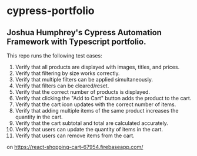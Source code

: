 # cypress-portfolio

## Joshua Humphrey's Cypress Automation Framework with Typescript portfolio.

This repo runs the following test cases:

1. Verify that all products are displayed with images, titles, and prices.
2. Verify that filtering by size works correctly.
3. Verify that multiple filters can be applied simultaneously.
4. Verify that filters can be cleared/reset.
5. Verify that the correct number of products is displayed.
6. Verify that clicking the "Add to Cart" button adds the product to the cart.
7. Verify that the cart icon updates with the correct number of items.
8. Verify that adding multiple items of the same product increases the quantity in the cart.
9. Verify that the cart subtotal and total are calculated accurately.
10. Verify that users can update the quantity of items in the cart.
11. Verify that users can remove items from the cart.

on https://react-shopping-cart-67954.firebaseapp.com/
